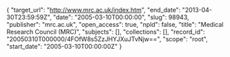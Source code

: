 {
  "target_url": "http://www.mrc.ac.uk/index.htm", 
  "end_date": "2013-04-30T23:59:59Z", 
  "date": "2005-03-10T00:00:00", 
  "slug": 98943, 
  "publisher": "mrc.ac.uk", 
  "open_access": true, 
  "npld": false, 
  "title": "Medical Research Council (MRC)", 
  "subjects": [], 
  "collections": [], 
  "record_id": "20050310T000000/4FOfW8s5ZzJHYJXuJTvNjw==", 
  "scope": "root", 
  "start_date": "2005-03-10T00:00:00Z"
}

